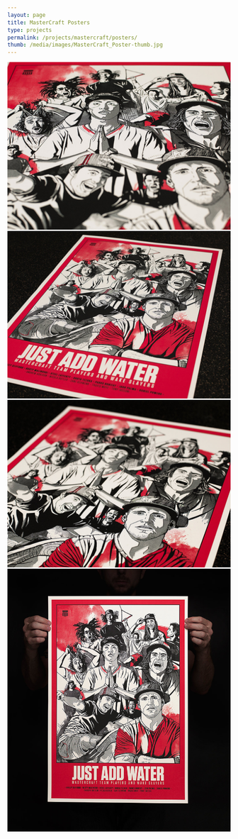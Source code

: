 ```yaml
---
layout: page
title: MasterCraft Posters
type: projects
permalink: /projects/mastercraft/posters/
thumb: /media/images/MasterCraft_Poster-thumb.jpg
---
```


![](/media/images/MasterCraft_Poster_1.jpg)
![](/media/images/MasterCraft_Poster_2.jpg)
![](/media/images/MasterCraft_Poster_3.jpg)
![](/media/images/MasterCraft_Poster_4.jpg)
